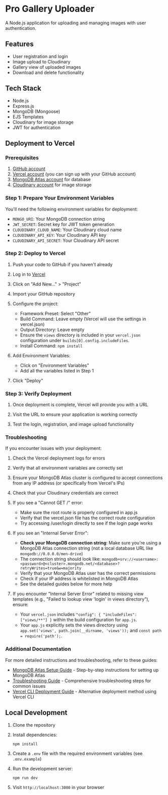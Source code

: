 # Pro Gallery Uploader

A Node.js application for uploading and managing images with user authentication.

## Features

- User registration and login
- Image upload to Cloudinary
- Gallery view of uploaded images
- Download and delete functionality

## Tech Stack

- Node.js
- Express.js
- MongoDB (Mongoose)
- EJS Templates
- Cloudinary for image storage
- JWT for authentication

## Deployment to Vercel

### Prerequisites

1. [GitHub account](https://github.com/)
2. [Vercel account](https://vercel.com/) (you can sign up with your GitHub account)
3. [MongoDB Atlas account](https://www.mongodb.com/cloud/atlas) for database
4. [Cloudinary account](https://cloudinary.com/) for image storage

### Step 1: Prepare Your Environment Variables

You'll need the following environment variables for deployment:

- `MONGO_URI`: Your MongoDB connection string
- `JWT_SECRET`: Secret key for JWT token generation
- `CLOUDINARY_CLOUD_NAME`: Your Cloudinary cloud name
- `CLOUDINARY_API_KEY`: Your Cloudinary API key
- `CLOUDINARY_API_SECRET`: Your Cloudinary API secret

### Step 2: Deploy to Vercel

1. Push your code to GitHub if you haven't already

2. Log in to [Vercel](https://vercel.com/)

3. Click on "Add New..." > "Project"

4. Import your GitHub repository

5. Configure the project:
   - Framework Preset: Select "Other"
   - Build Command: Leave empty (Vercel will use the settings in vercel.json)
   - Output Directory: Leave empty
   - Ensure the `views` directory is included in your `vercel.json` configuration under `builds[0].config.includeFiles`.
   - Install Command: `npm install`

6. Add Environment Variables:
   - Click on "Environment Variables"
   - Add all the variables listed in Step 1

7. Click "Deploy"

### Step 3: Verify Deployment

1. Once deployment is complete, Vercel will provide you with a URL

2. Visit the URL to ensure your application is working correctly

3. Test the login, registration, and image upload functionality

### Troubleshooting

If you encounter issues with your deployment:

1. Check the Vercel deployment logs for errors

2. Verify that all environment variables are correctly set

3. Ensure your MongoDB Atlas cluster is configured to accept connections from any IP address (or specifically from Vercel's IPs)

4. Check that your Cloudinary credentials are correct

5. If you see a "Cannot GET /" error:
   - Make sure the root route is properly configured in app.js
   - Verify that the vercel.json file has the correct route configuration
   - Try accessing /user/login directly to see if the login page works

6. If you see an "Internal Server Error":
   - **Check your MongoDB connection string**: Make sure you're using a MongoDB Atlas connection string (not a local database URL like `mongodb://0.0.0.0/men-drive`)
   - The connection string should look like: `mongodb+srv://<username>:<password>@<cluster>.mongodb.net/<database>?retryWrites=true&w=majority`
   - Verify that your MongoDB Atlas user has the correct permissions
   - Check if your IP address is whitelisted in MongoDB Atlas
   - See the detailed guides below for more help

7. If you encounter "Internal Server Error" related to missing view templates (e.g., "Failed to lookup view 'login' in views directory"), ensure:
   - Your `vercel.json` includes `"config": { "includeFiles": ["views/**"] }` within the build configuration for `app.js`.
   - Your `app.js` explicitly sets the views directory using `app.set('views', path.join(__dirname, 'views'));` and `const path = require('path');`.

### Additional Documentation

For more detailed instructions and troubleshooting, refer to these guides:

- [MongoDB Atlas Setup Guide](./MONGODB_ATLAS_SETUP.md) - Step-by-step instructions for setting up MongoDB Atlas
- [Troubleshooting Guide](./TROUBLESHOOTING.md) - Comprehensive troubleshooting steps for common issues
- [Vercel CLI Deployment Guide](./VERCEL_CLI_DEPLOYMENT.md) - Alternative deployment method using Vercel CLI

## Local Development

1. Clone the repository

2. Install dependencies:
   ```
   npm install
   ```

3. Create a `.env` file with the required environment variables (see `.env.example`)

4. Run the development server:
   ```
   npm run dev
   ```

5. Visit `http://localhost:3000` in your browser